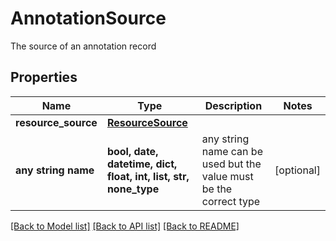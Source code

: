 # AnnotationSource

The source of an annotation record

## Properties
Name | Type | Description | Notes
------------ | ------------- | ------------- | -------------
**resource_source** | [**ResourceSource**](ResourceSource.md) |  | 
**any string name** | **bool, date, datetime, dict, float, int, list, str, none_type** | any string name can be used but the value must be the correct type | [optional]

[[Back to Model list]](../README.md#documentation-for-models) [[Back to API list]](../README.md#documentation-for-api-endpoints) [[Back to README]](../README.md)


